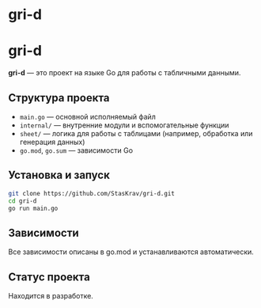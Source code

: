 # gri-d
# gri-d

**gri-d** — это проект на языке Go для работы с табличными данными.

## Структура проекта

- `main.go` — основной исполняемый файл
- `internal/` — внутренние модули и вспомогательные функции
- `sheet/` — логика для работы с таблицами (например, обработка или генерация данных)
- `go.mod`, `go.sum` — зависимости Go

## Установка и запуск

```bash
git clone https://github.com/StasKrav/gri-d.git
cd gri-d
go run main.go
```
## Зависимости

Все зависимости описаны в go.mod и устанавливаются автоматически.

## Статус проекта

Находится в разработке.